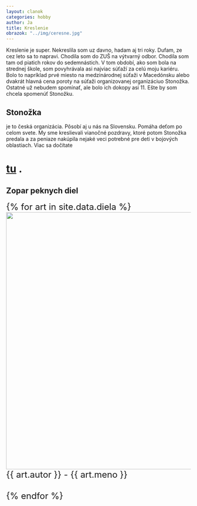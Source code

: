 ```yaml
---
layout: clanok
categories: hobby
author: Ja
title: Kreslenie
obrazok: "../img/ceresne.jpg"
---
```

<style type="text/css">
img {
width: 700px;
}
</style>

Kreslenie je super. Nekreslila som uz davno, hadam aj tri roky. Dufam, ze cez leto sa to napravi. Chodila som do ZUŠ na výtvarný odbor.
Chodila som tam od piatich rokov do sedemnástich. V tom období, ako som bola na strednej škole, som povyhrávala asi najviac súťaží za
celú moju kariéru. Bolo to napríklad prvé miesto na medzinárodnej súťaži v Macedónsku alebo dvakrát hlavná cena poroty na súťaži 
organizovanej organizáciuo Stonožka. Ostatné už nebudem spomínať, ale bolo ich dokopy asi 11. Ešte by som chcela spomenúť Stonožku.

## Stonožka
je to česká organizácia. Pôsobí aj u nás na Slovensku. Pomáha deťom po celom svete. My sme kreslievali vianočné pozdravy, ktoré potom
Stonožka predala a za peniaze nakúpila nejaké veci potrebné pre deti v bojových oblastiach. Viac sa dočítate 
# [tu](http://www.stonozka.org/home.html) .

## Zopar peknych diel

<div style="font-size: 24px">
{% for art in site.data.diela %}
    <img src="{{ art.odkaz | absolute_url }}"> <br />
	{{ art.autor }} - {{ art.meno }} <br /><br />
{% endfor %}
</div>

